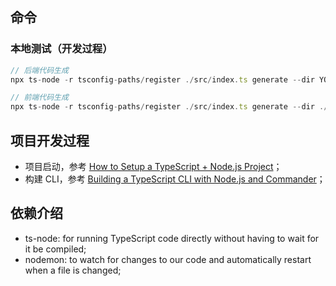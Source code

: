 ## 命令

### 本地测试（开发过程）

```typescript
// 后端代码生成
npx ts-node -r tsconfig-paths/register ./src/index.ts generate --dir YOUR/DIR/PATH --excel YOUR/EXCEL/PATH --template backend

// 前端代码生成
npx ts-node -r tsconfig-paths/register ./src/index.ts generate --dir ./examples/react
```

## 项目开发过程

- 项目启动，参考 [How to Setup a TypeScript + Node.js Project](https://khalilstemmler.com/blogs/typescript/node-starter-project/)；
- 构建 CLI，参考 [Building a TypeScript CLI with Node.js and Commander](https://blog.logrocket.com/building-typescript-cli-node-js-commander/#getting-started-configuring-typescript)；

## 依赖介绍

- ts-node: for running TypeScript code directly without having to wait for it be compiled;
- nodemon: to watch for changes to our code and automatically restart when a file is changed;
